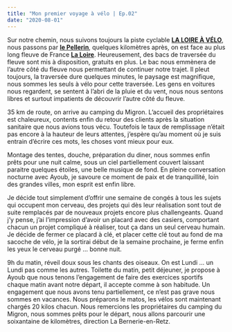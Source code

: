 ```yaml
---
title: "Mon premier voyage à vélo | Ep.02"
date: "2020-08-01"
---
```


Sur notre chemin, nous suivons toujours la piste cyclable
<a href="https://www.loireavelo.fr/carte/" target="_blank">**LA LOIRE À VÉLO**</a>, nous passons par <a href="http://www.ville-lepellerin.fr/" target="_blank">**le Pellerin**</a>, quelques kilomètres après, on est face au plus long fleuve de France <a href="https://fr.wikipedia.org/wiki/Loire" target="_blank">**La Loire**</a>. Heureusement, des bacs de traversée du fleuve sont mis à disposition, gratuits en plus. Le bac nous emmènera de l’autre côté du fleuve nous permettant de continuer notre trajet. Il pleut toujours, la traversée dure quelques minutes, le paysage est magnifique, nous sommes les seuls à vélo pour cette traversée. Les gens en voitures nous regardent, se sentent à l’abri de la pluie et du vent, nous nous sentons libres et surtout impatients de découvrir l’autre côté du fleuve.  

35 km de route, on arrive au camping du Migron. L’accueil des propriétaires est chaleureux, contents enfin du retour des clients après la situation sanitaire que nous avions tous vécu. Toutefois le taux de remplissage n’était pas encore à la hauteur de leurs attentes, j’espère qu’au moment où je suis entrain d’écrire ces mots, les choses vont mieux pour eux.  

Montage des tentes, douche, préparation du diner, nous sommes enfin prêts pour une nuit calme, sous un ciel partiellement couvert laissant paraitre quelques étoiles, une belle musique de fond. En pleine conversation nocturne avec Ayoub, je savoure ce moment de paix et de tranquillité, loin des grandes villes, mon esprit est enfin libre.  

Je décide tout simplement d’offrir une semaine de congés à tous les sujets qui occupent mon cerveau, des projets qui dès leur réalisation sont tout de suite remplacés par de nouveaux projets encore plus challengeants. Quand j’y pense, j’ai l’impression d’avoir un placard avec des casiers, comportant chacun un projet compliqué à réaliser, tout ça dans un seul cerveau humain. Je décide de fermer ce placard à clé, et placer cette clé tout au fond de ma sacoche de vélo, je la sortirai début de la semaine prochaine, je ferme enfin les yeux le cerveau purgé … bonne nuit.  

9h du matin, réveil doux sous les chants des oiseaux. On est Lundi … un Lundi pas comme les autres. Toilette du matin, petit déjeuner, je propose à Ayoub que nous tenons l’engagement de faire des exercices sportifs chaque matin avant notre départ, il accepte comme à son habitude. Un engagement que nous avons tenu partiellement, ce n’est pas grave nous sommes en vacances. Nous préparons le matos, les vélos sont maintenant chargés 20 kilos chacun. Nous remercions les propriétaires du camping du Migron, nous sommes prêts pour le départ, nous allons parcourir une soixantaine de kilomètres, direction La Bernerie-en-Retz.  


